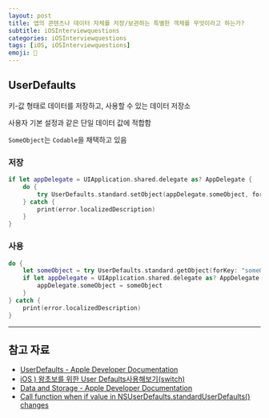 ```yaml
---
layout: post
title: 앱의 콘텐츠나 데이터 자체를 저장/보관하는 특별한 객체를 무엇이라고 하는가?
subtitle: iOSInterviewquestions
categories: iOSInterviewquestions
tags: [iOS, iOSInterviewquestions]
emoji: 📱
---
```


## UserDefaults

키-값 형태로 데이터를 저장하고, 사용할 수 있는 데이터 저장소

사용자 기본 설정과 같은 단일 데이터 값에 적합함

`SomeObject`는 `Codable`을 채택하고 있음

### 저장

```swift
if let appDelegate = UIApplication.shared.delegate as? AppDelegate {
	do {
		try UserDefaults.standard.setObject(appDelegate.someObject, forKey: "someObject")
	} catch {
		print(error.localizedDescription)
	}
}
```

### 사용

```swift
do {
	let someObject = try UserDefaults.standard.getObject(forKey: "someObject", castTo: SomeObject.self)
	if let appDelegate = UIApplication.shared.delegate as? AppDelegate {
		appDelegate.someObject = someObject
	}
} catch {
	print(error.localizedDescription)
}
```

---

## 참고 자료

- [UserDefaults - Apple Developer Documentation](https://developer.apple.com/documentation/foundation/userdefaults)
- [iOS ) 왕초보를 위한 User Defaults사용해보기(switch)](https://zeddios.tistory.com/107)
- [Data and Storage - Apple Developer Documentation](https://developer.apple.com/documentation/bundleresources/information_property_list/data_and_storage)
- [Call function when if value in NSUserDefaults.standardUserDefaults() changes](https://stackoverflow.com/questions/36608645/call-function-when-if-value-in-nsuserdefaults-standarduserdefaults-changes)
